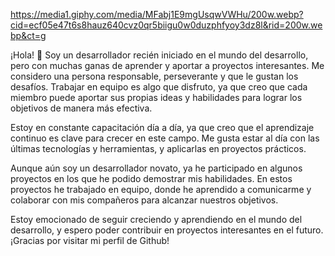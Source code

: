  
 https://media1.giphy.com/media/MFabj1E9mgUsqwVWHu/200w.webp?cid=ecf05e47t6s8hauz640cvz0qr5biigu0w0duzphfyoy3dz8l&rid=200w.webp&ct=g
 
 ¡Hola! 👋 Soy un desarrollador recién iniciado en el mundo del desarrollo, pero con muchas ganas de aprender y aportar a proyectos interesantes. Me considero una persona responsable, perseverante y que le gustan los desafíos. Trabajar en equipo es algo que disfruto, ya que creo que cada miembro puede aportar sus propias ideas y habilidades para lograr los objetivos de manera más efectiva.

Estoy en constante capacitación día a día, ya que creo que el aprendizaje continuo es clave para crecer en este campo. Me gusta estar al día con las últimas tecnologías y herramientas, y aplicarlas en proyectos prácticos.

Aunque aún soy un desarrollador novato, ya he participado en algunos proyectos en los que he podido demostrar mis habilidades. En estos proyectos he trabajado en equipo, donde he aprendido a comunicarme y colaborar con mis compañeros para alcanzar nuestros objetivos.

Estoy emocionado de seguir creciendo y aprendiendo en el mundo del desarrollo, y espero poder contribuir en proyectos interesantes en el futuro. ¡Gracias por visitar mi perfil de Github!

<!--
**cristian-cuevas/cristian-cuevas** is a ✨ _special_ ✨ repository because its `README.md` (this file) appears on your GitHub profile.

Here are some ideas to get you started:


- 🌱 Actualmento estoy estudiando curso de JavaScrip moderno por Udemy y un Master en Ract por la misma plataforma.
- 💬 Consultame lo que desees siempre tratare de colaborar.
- 📫 Me puedes contactar por mi Linkedin:https://www.linkedin.com/in/cristian-cuevas-garcias-085430252/

